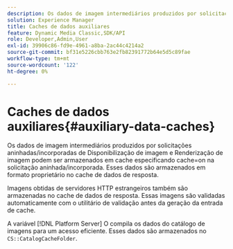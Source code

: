 ```yaml
---
description: Os dados de imagem intermediários produzidos por solicitações aninhadas/incorporadas de Disponibilização de imagem e Renderização de imagem podem ser armazenados em cache especificando cache=on na solicitação aninhada/incorporada. Esses dados são armazenados em formato proprietário no cache de dados de resposta.
solution: Experience Manager
title: Caches de dados auxiliares
feature: Dynamic Media Classic,SDK/API
role: Developer,Admin,User
exl-id: 39906c86-fd9e-4961-a8ba-2ac44c4214a2
source-git-commit: bf31e5226cbb763e2fb82391772b64e5d5c89fae
workflow-type: tm+mt
source-wordcount: '122'
ht-degree: 0%

---
```


# Caches de dados auxiliares{#auxiliary-data-caches}

Os dados de imagem intermediários produzidos por solicitações aninhadas/incorporadas de Disponibilização de imagem e Renderização de imagem podem ser armazenados em cache especificando cache=on na solicitação aninhada/incorporada. Esses dados são armazenados em formato proprietário no cache de dados de resposta.

Imagens obtidas de servidores HTTP estrangeiros também são armazenadas no cache de dados de resposta. Essas imagens são validadas automaticamente com o utilitário de validação antes da geração da entrada de cache.

A variável [!DNL Platform Server] O compila os dados do catálogo de imagens para um acesso eficiente. Esses dados são armazenados no `CS::CatalogCacheFolder`.
